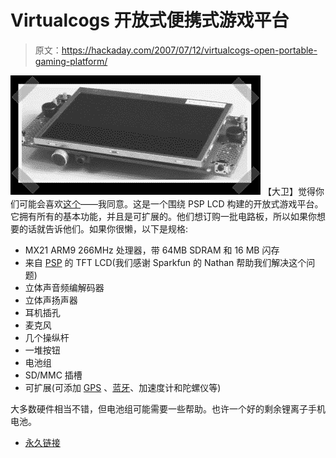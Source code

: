 # Virtualcogs 开放式便携式游戏平台

> 原文：<https://hackaday.com/2007/07/12/virtualcogs-open-portable-gaming-platform/>

![](img/54b8ac7e3778d37c551a15e54ca516ca.png)
【大卫】觉得你们可能会喜欢[这个](http://wiki.virtualcogs.com/tiki-view_blog.php?blogId=1)——我同意。这是一个围绕 PSP LCD 构建的开放式游戏平台。它拥有所有的基本功能，并且是可扩展的。他们想订购一批电路板，所以如果你想要的话就告诉他们。如果你很懒，以下是规格:

*   MX21 ARM9 266MHz 处理器，带 64MB SDRAM 和 16 MB 闪存
*   来自 [PSP](http://www.mahalo.com/PSP_Hacks "PSP Hacks - Mahalo") 的 TFT LCD(我们感谢 Sparkfun 的 Nathan 帮助我们解决这个问题)
*   立体声音频编解码器
*   立体声扬声器
*   耳机插孔
*   麦克风
*   几个操纵杆
*   一堆按钮
*   电池组
*   SD/MMC 插槽
*   可扩展(可添加 [GPS](http://www.mahalo.com/GPS "GPS - Mahalo") 、[蓝牙](http://www.mahalo.com/Bluetooth "Bluetooth - Mahalo")、加速度计和陀螺仪等)

大多数硬件相当不错，但电池组可能需要一些帮助。也许一个好的剩余锂离子手机电池。

*   [永久链接](http://wiki.virtualcogs.com/tiki-view_blog.php?blogId=1)